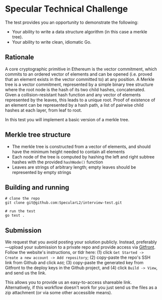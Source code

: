 # Specular Technical Challenge

The test provides you an opportunity to demonstrate the following:
- Your ability to write a data structure algorithm (in this case a merkle tree).
- Your ability to write clean, idiomatic Go.

## Rationale
A core cryptographic primitive in Ethereum is the vector commitment, which commits to an ordered vector of elements and can be opened (i.e. proved that an element exists in the vector committed to) at any position. A Merkle tree is a vector commitment, represented by a simple binary tree structure where the root node is the hash of its two child hashes, concatenated. Given a collision-resistant hash function and any vector of elements represented by the leaves, this leads to a unique root. Proof of existence of an element can be represented by a hash path, a list of pairwise child hashes at each layer, from leaf to root.

In this test you will implement a basic version of a merkle tree.

## Merkle tree structure
- The merkle tree is constructed from a vector of elements, and should have the minimum height needed to contain all elements
- Each node of the tree is computed by hashing the left and right subtree hashes with the provided `hashNode()` function 
- Leaves are strings of arbitrary length; empty leaves should be represented by empty strings

## Building and running
```
# clone the repo
git clone git@github.com:SpecularL2/interview-test.git

# run the test
go test .
```

## Submission

We request that you avoid posting your solution publicly. Instead, preferably—upload your submission to a private repo and provide access via [Gitfront](https://gitfront.io/). Follow the website's instructions, or tldr here: (1) click `Get Started -> Create a new account -> Add repository`; (2) copy-paste the repo's SSH link from Github and click `Add`; (3) copy-paste the generated key from Gitfront to the deploy keys in the Github project, and (4) click `Build -> View`, and send us the link. 

This allows you to provide us an easy-to-access shareable link. Alternatively, if this workflow doesn't work for you just send us the files as a zip attachment (or via some other accessible means).
